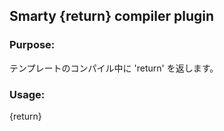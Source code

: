 ## Smarty {return} compiler plugin

### Purpose:
テンプレートのコンパイル中に 'return' を返します。

### Usage:
{return}
